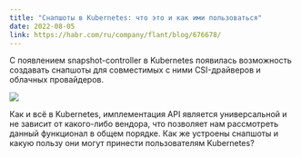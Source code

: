 ```yaml
---
title: "Снапшоты в Kubernetes: что это и как ими пользоваться"
date: 2022-08-05
link: https://habr.com/ru/company/flant/blog/676678/
---
```


С появлением snapshot-controller в Kubernetes появилась возможность создавать снапшоты для совместимых с ними CSI-драйверов и облачных провайдеров.

![](https://habrastorage.org/webt/xq/2k/dx/xq2kdxlztck5dg38pemdttdywje.png)

Как и всё в Kubernetes, имплементация API является универсальной и не зависит от какого-либо вендора, что позволяет нам рассмотреть данный функционал в общем порядке. Как же устроены снапшоты и какую пользу они могут принести пользователям Kubernetes?
<!--more-->
